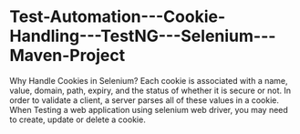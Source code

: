 # Test-Automation---Cookie-Handling---TestNG---Selenium---Maven-Project
Why Handle Cookies in Selenium? Each cookie is associated with a name, value, domain, path, expiry, and the status of whether it is secure or not. In order to validate a client, a server parses all of these values in a cookie.  When Testing a web application using selenium web driver, you may need to create, update or delete a cookie.
